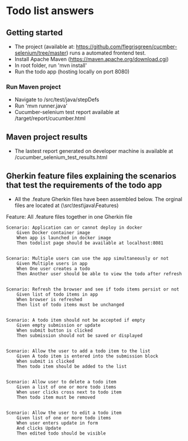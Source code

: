 # Todo list answers

## Getting started
- The project (available at: https://github.com/flegrisgreen/cucmber-selenium/tree/master) runs a automated frontend test.
- Install Apache Maven (https://maven.apache.org/download.cgi)
- In root folder, run 'mvn install'
- Run the todo app (hosting locally on port 8080)

### Run Maven project
- Navigate to /src/test/java/stepDefs
- Run 'mvn runner.java'
- Cucumber-selenium test report available at /target/report/cucumber.html

## Maven project results
- The lastest report generated on developer machine is available at /cucumber_selenium_test_results.html

## Gherkin feature files explaining the scenarios that test the requirements of the todo app
- All the .feature Gherkin files have been assembled below. The orginal files are located at (\src\test\java\Features)

Feature: All .feature files together in one Gherkin file

	Scenario: Application can or cannot deploy in docker
		Given Docker container image
		When app is launched in docker image
		Then todolist page should be available at localhost:8081


	Scenario: Multiple users can use the app simultaneously or not
		Given Multiple users in app
		When One user creates a todo
		Then Another user should be able to view the todo after refresh


	Scenario: Refresh the browser and see if todo items persist or not
		Given list of todo items in app
		When browser is refreshed
		Then list of todo items must be unchanged


	Scenario: A todo item should not be accepted if empty
	    Given empty submission or update
	    When submit button is clicked
	    Then submission should not be saved or displayed


	Scenario: Allow the user to add a todo item to the list
		Given A todo item is entered into the submission block
		When submit is clicked
		Then todo item should be added to the list


	Scenario: Allow user to delete a todo item
		Given a list of one or more todo items
		When user clicks cross next to todo item
		Then todo item must be removed


	Scenario: Allow the user to edit a todo item
		Given list of one or more todo items
		When user enters update in form
		And clicks Update
		Then edited todo should be visible




